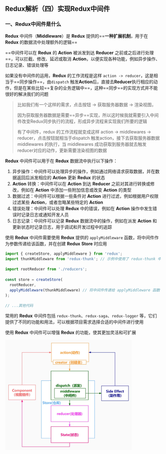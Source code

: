 ## Redux解析（四）实现Redux中间件

### 一、Redux中间件是什么

**Redux** 中间件（**Middleware**）是 **Redux** 提供的==**一种扩展机制**，用于在 **Redux** 的数据流中处理额外的逻辑==

==中间件可以在 **Redux** 的 **Action** 被派发到达 **Reducer** 之前或之后进行处理==，可以拦截、修改、延迟或取消 **Action**，以便实现各种功能，例如异步操作、日志记录、错误处理等

如果没有中间件的运用，**Redux** 的工作流程是这样 `action -> reducer`，这是相当于==同步操作==，由`dispatch` 触发**Action**后，直接去**Reducer**执行相应的动作，但是在某些比较==复杂的业务逻辑中==，这种==同步==的实现方式并不能很好的解决我们的问题

> 比如我们有一个这样的需求，点击按钮 -> 获取服务器数据 -> 渲染视图，
>
> 因为获取服务器数据是需要==异步==实现，所以这时候我就需要引入中间件改变Redux同步执行的流程，形成异步流程来实现我们所要的逻辑
>
> 有了中间件，redux 的工作流程就变成这样 action -> middlewares -> reducer，点击按钮就相当于dispatch 触发action，接下去获取服务器数据 middlewares 的执行，当 middlewares 成功获取到服务器就去触发reducer对应的动作，更新需要渲染视图的数据

**Redux** 中间件可以用于在 **Redux** 数据流中执行以下操作：

1. 异步操作：中间件可以处理异步的操作，例如通过网络请求获取数据，并在数据返回后派发相应的 **Action** 更新 **Redux** 的状态
2. **Action** 转换：中间件可以在 **Action** 到达 **Reducer** 之前对其进行转换或修改，例如在 **Action** 中添加一些附加信息或改变 **Action** 的类型
3. 数据过滤：中间件可以根据一些条件对 **Action** 进行过滤，例如根据用户权限过滤某些 **Action**，或者忽略某些特定的 **Action**
4. 错误处理：中间件可以处理 **Redux** 中的错误，例如在 **Action** 操作中发生错误时记录日志或通知开发人员
5. 日志记录：中间件可以记录 **Redux** 数据流中的操作，例如在派发 **Action** 和更新状态时记录日志，用于调试和开发过程中的追踪

使用 **Redux** 中间件需要使用 **Redux** 提供的 `applyMiddleware` 函数，将中间件作为参数传递给该函数，并在创建 **Redux** **Store** 时应用

```jsx
import { createStore, applyMiddleware } from 'redux';
import thunkMiddleware from 'redux-thunk'; // 示例中使用了 redux-thunk 中间件

import rootReducer from './reducers';

const store = createStore(
  rootReducer,
  applyMiddleware(thunkMiddleware) // 将中间件传递给 applyMiddleware 函数
);

// ...其他代码
```

常用的 **Redux** 中间件包括 `redux-thunk`、`redux-saga`、`redux-logger` 等，它们提供了不同的功能和用法，可以根据项目需求选择合适的中间件进行使用

使用 **Redux** 中间件可以增强 **Redux** 的功能，使其更加灵活和可扩展

<img src="https://raw.githubusercontent.com/wanglufei561/picture_repo/master/assets/image-20230409233646720.png" alt="image-20230409233646720" style="zoom:40%;" />

